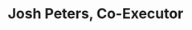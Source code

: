 ---
layout: page
title: Josh Peters, Co-Executor
description:                                                                     
img: /assets/img/joshpeters.jpg
importance: 1
redirect: https://www.linkedin.com/in/joshpetepeters/
category: [Management Partners]
---